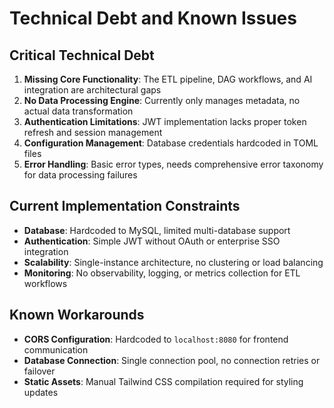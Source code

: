 # Technical Debt and Known Issues

## Critical Technical Debt

1. **Missing Core Functionality**: The ETL pipeline, DAG workflows, and AI integration are architectural gaps
2. **No Data Processing Engine**: Currently only manages metadata, no actual data transformation
3. **Authentication Limitations**: JWT implementation lacks proper token refresh and session management
4. **Configuration Management**: Database credentials hardcoded in TOML files
5. **Error Handling**: Basic error types, needs comprehensive error taxonomy for data processing failures

## Current Implementation Constraints

- **Database**: Hardcoded to MySQL, limited multi-database support
- **Authentication**: Simple JWT without OAuth or enterprise SSO integration
- **Scalability**: Single-instance architecture, no clustering or load balancing
- **Monitoring**: No observability, logging, or metrics collection for ETL workflows

## Known Workarounds

- **CORS Configuration**: Hardcoded to `localhost:8080` for frontend communication
- **Database Connection**: Single connection pool, no connection retries or failover
- **Static Assets**: Manual Tailwind CSS compilation required for styling updates
